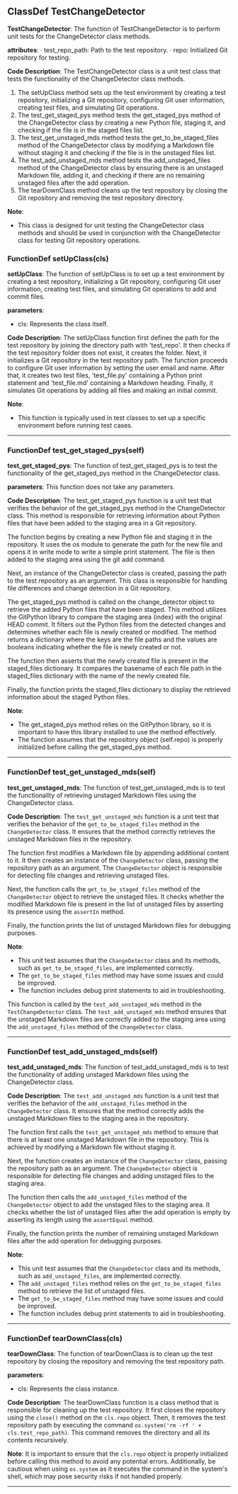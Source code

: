 ## ClassDef TestChangeDetector
**TestChangeDetector**: The function of TestChangeDetector is to perform unit tests for the ChangeDetector class methods.

**attributes**: 
· test_repo_path: Path to the test repository.
· repo: Initialized Git repository for testing.

**Code Description**: 
The TestChangeDetector class is a unit test class that tests the functionality of the ChangeDetector class methods. 
1. The setUpClass method sets up the test environment by creating a test repository, initializing a Git repository, configuring Git user information, creating test files, and simulating Git operations.
2. The test_get_staged_pys method tests the get_staged_pys method of the ChangeDetector class by creating a new Python file, staging it, and checking if the file is in the staged files list.
3. The test_get_unstaged_mds method tests the get_to_be_staged_files method of the ChangeDetector class by modifying a Markdown file without staging it and checking if the file is in the unstaged files list.
4. The test_add_unstaged_mds method tests the add_unstaged_files method of the ChangeDetector class by ensuring there is an unstaged Markdown file, adding it, and checking if there are no remaining unstaged files after the add operation.
5. The tearDownClass method cleans up the test repository by closing the Git repository and removing the test repository directory.

**Note**: 
- This class is designed for unit testing the ChangeDetector class methods and should be used in conjunction with the ChangeDetector class for testing Git repository operations.
### FunctionDef setUpClass(cls)
**setUpClass**: The function of setUpClass is to set up a test environment by creating a test repository, initializing a Git repository, configuring Git user information, creating test files, and simulating Git operations to add and commit files.

**parameters**:
- cls: Represents the class itself.

**Code Description**:
The setUpClass function first defines the path for the test repository by joining the directory path with 'test_repo'. It then checks if the test repository folder does not exist, it creates the folder. Next, it initializes a Git repository in the test repository path. The function proceeds to configure Git user information by setting the user email and name. After that, it creates two test files, 'test_file.py' containing a Python print statement and 'test_file.md' containing a Markdown heading. Finally, it simulates Git operations by adding all files and making an initial commit.

**Note**:
- This function is typically used in test classes to set up a specific environment before running test cases.
***
### FunctionDef test_get_staged_pys(self)
**test_get_staged_pys**: The function of test_get_staged_pys is to test the functionality of the get_staged_pys method in the ChangeDetector class.

**parameters**: This function does not take any parameters.

**Code Description**: The test_get_staged_pys function is a unit test that verifies the behavior of the get_staged_pys method in the ChangeDetector class. This method is responsible for retrieving information about Python files that have been added to the staging area in a Git repository.

The function begins by creating a new Python file and staging it in the repository. It uses the os module to generate the path for the new file and opens it in write mode to write a simple print statement. The file is then added to the staging area using the git add command.

Next, an instance of the ChangeDetector class is created, passing the path to the test repository as an argument. This class is responsible for handling file differences and change detection in a Git repository.

The get_staged_pys method is called on the change_detector object to retrieve the added Python files that have been staged. This method utilizes the GitPython library to compare the staging area (index) with the original HEAD commit. It filters out the Python files from the detected changes and determines whether each file is newly created or modified. The method returns a dictionary where the keys are the file paths and the values are booleans indicating whether the file is newly created or not.

The function then asserts that the newly created file is present in the staged_files dictionary. It compares the basename of each file path in the staged_files dictionary with the name of the newly created file.

Finally, the function prints the staged_files dictionary to display the retrieved information about the staged Python files.

**Note**: 
- The get_staged_pys method relies on the GitPython library, so it is important to have this library installed to use the method effectively.
- The function assumes that the repository object (self.repo) is properly initialized before calling the get_staged_pys method.
***
### FunctionDef test_get_unstaged_mds(self)
**test_get_unstaged_mds**: The function of test_get_unstaged_mds is to test the functionality of retrieving unstaged Markdown files using the ChangeDetector class.

**Code Description**:
The `test_get_unstaged_mds` function is a unit test that verifies the behavior of the `get_to_be_staged_files` method in the `ChangeDetector` class. It ensures that the method correctly retrieves the unstaged Markdown files in the repository.

The function first modifies a Markdown file by appending additional content to it. It then creates an instance of the `ChangeDetector` class, passing the repository path as an argument. The `ChangeDetector` object is responsible for detecting file changes and retrieving unstaged files.

Next, the function calls the `get_to_be_staged_files` method of the `ChangeDetector` object to retrieve the unstaged files. It checks whether the modified Markdown file is present in the list of unstaged files by asserting its presence using the `assertIn` method.

Finally, the function prints the list of unstaged Markdown files for debugging purposes.

**Note**:
- This unit test assumes that the `ChangeDetector` class and its methods, such as `get_to_be_staged_files`, are implemented correctly.
- The `get_to_be_staged_files` method may have some issues and could be improved.
- The function includes debug print statements to aid in troubleshooting.

This function is called by the `test_add_unstaged_mds` method in the `TestChangeDetector` class. The `test_add_unstaged_mds` method ensures that the unstaged Markdown files are correctly added to the staging area using the `add_unstaged_files` method of the `ChangeDetector` class.
***
### FunctionDef test_add_unstaged_mds(self)
**test_add_unstaged_mds**: The function of test_add_unstaged_mds is to test the functionality of adding unstaged Markdown files using the ChangeDetector class.

**Code Description**:
The `test_add_unstaged_mds` function is a unit test that verifies the behavior of the `add_unstaged_files` method in the `ChangeDetector` class. It ensures that the method correctly adds the unstaged Markdown files to the staging area in the repository.

The function first calls the `test_get_unstaged_mds` method to ensure that there is at least one unstaged Markdown file in the repository. This is achieved by modifying a Markdown file without staging it.

Next, the function creates an instance of the `ChangeDetector` class, passing the repository path as an argument. The `ChangeDetector` object is responsible for detecting file changes and adding unstaged files to the staging area.

The function then calls the `add_unstaged_files` method of the `ChangeDetector` object to add the unstaged files to the staging area. It checks whether the list of unstaged files after the add operation is empty by asserting its length using the `assertEqual` method.

Finally, the function prints the number of remaining unstaged Markdown files after the add operation for debugging purposes.

**Note**:
- This unit test assumes that the `ChangeDetector` class and its methods, such as `add_unstaged_files`, are implemented correctly.
- The `add_unstaged_files` method relies on the `get_to_be_staged_files` method to retrieve the list of unstaged files.
- The `get_to_be_staged_files` method may have some issues and could be improved.
- The function includes debug print statements to aid in troubleshooting.
***
### FunctionDef tearDownClass(cls)
**tearDownClass**: The function of tearDownClass is to clean up the test repository by closing the repository and removing the test repository path.

**parameters**:
- cls: Represents the class instance.

**Code Description**:
The tearDownClass function is a class method that is responsible for cleaning up the test repository. It first closes the repository using the `close()` method on the `cls.repo` object. Then, it removes the test repository path by executing the command `os.system('rm -rf ' + cls.test_repo_path)`. This command removes the directory and all its contents recursively.

**Note**:
It is important to ensure that the `cls.repo` object is properly initialized before calling this method to avoid any potential errors. Additionally, be cautious when using `os.system` as it executes the command in the system's shell, which may pose security risks if not handled properly.
***
